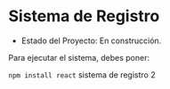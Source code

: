 <h1> Sistema de Registro</h1>

- Estado del Proyecto: En construcción.

Para ejecutar el sistema, debes poner:

````npm install react````
sistema de registro 2
